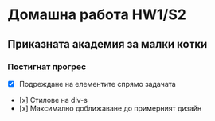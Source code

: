 # Домашна работа HW1/S2

## Приказната академия за малки котки

### Постигнат прогрес

- [x] Подреждане на елементите спрямо задачата
- [х] Стилове на div-s
- [х] Максимално доближаване до примерният дизайн
